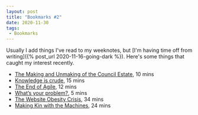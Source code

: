 ```yaml
---
layout: post
title: "Bookmarks #2"
date: 2020-11-30
tags:
 - Bookmarks
---
```


Usually I add things I've read to my weeknotes, but [I'm having time off from writing]({% post_url 2020-11-16-going-dark %}). Here's some things that caught my interest recently.

- [The Making and Unmaking of the Council Estate](https://tribunemag.co.uk/2020/11/the-making-and-unmaking-of-the-council-estate), 10 mins
- [Knowledge is crude](https://aeon.co/essays/knowledge-is-a-stone-age-concept-were-better-off-without-it), 15 mins
- [The End of Agile](https://www.forbes.com/sites/cognitiveworld/2019/08/23/the-end-of-agile/), 12 mins
- [What’s your problem?](https://stevedem.medium.com/whats-your-problem-9c05d7f57f01), 5 mins
- [The Website Obesity Crisis](http://idlewords.com/talks/website_obesity.htm), 34 mins
- [Making Kin with the Machines](https://jods.mitpress.mit.edu/pub/lewis-arista-pechawis-kite/release/1), 24 mins
